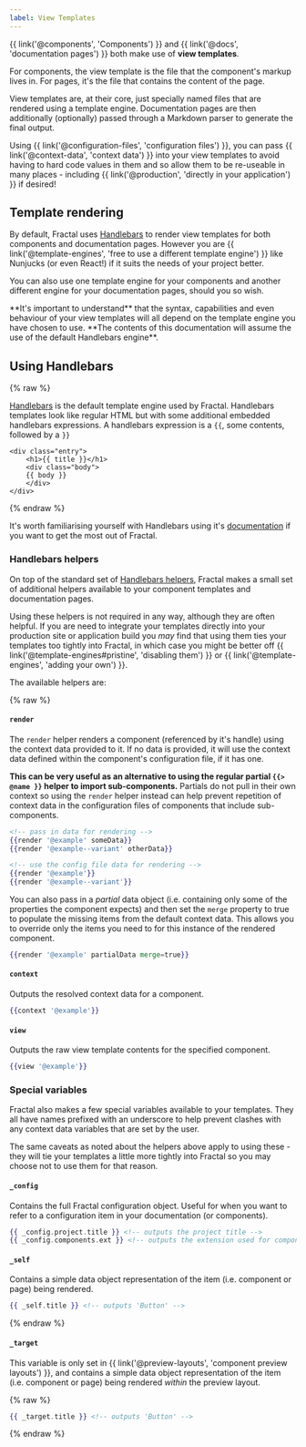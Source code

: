 ```yaml
---
label: View Templates
---
```


{{ link('@components', 'Components') }} and {{ link('@docs', 'documentation pages') }} both make use of **view templates**.

For components, the view template is the file that the component's markup lives in. For pages, it's the file that contains the content of the page.

View templates are, at their core, just specially named files that are rendered using a template engine. Documentation pages are then additionally (optionally) passed through a Markdown parser to generate the final output.

Using {{ link('@configuration-files', 'configuration files') }}, you can pass {{ link('@context-data', 'context data') }} into your view templates to avoid having to hard code values in them and so allow them to be re-useable in many places - including {{ link('@production', 'directly in your application') }} if desired!

## Template rendering

By default, Fractal uses [Handlebars](http://handlebarsjs.com) to render view templates for both components and documentation pages. However you are {{ link('@template-engines', 'free to use a different template engine') }} like Nunjucks (or even React!) if it suits the needs of your project better.

You can also use one template engine for your components and another different engine for your documentation pages, should you so wish.

<div class="Note Note--callout">
**It's important to understand** that the syntax, capabilities and even behaviour of your view templates will all depend on the template engine you have chosen to use. **The contents of this documentation will assume the use of the default Handlebars engine**.
</div>

## Using Handlebars

{% raw %}

[Handlebars](http://handlebarsjs.com) is the default template engine used by Fractal. Handlebars templates look like regular HTML but with some additional embedded handlebars expressions. A handlebars expression is a `{{`, some contents, followed by a `}}`

```
<div class="entry">
    <h1>{{ title }}</h1>
    <div class="body">
    {{ body }}
    </div>
</div>
```

{% endraw %}

It's worth familiarising yourself with Handlebars using it's [documentation](http://handlebarsjs.com) if you want to get the most out of Fractal.

### Handlebars helpers

On top of the standard set of [Handlebars helpers](http://handlebarsjs.com#helpers), Fractal makes a small set of additional helpers available to your component templates and documentation pages.

Using these helpers is not required in any way, although they are often helpful. If you are need to integrate your templates directly into your production site or application build you _may_ find that using them ties your templates too tightly into Fractal, in which case you might be better off {{ link('@template-engines#pristine', 'disabling them') }} or {{ link('@template-engines', 'adding your own') }}.

The available helpers are:

{% raw %}

#### `render`

The `render` helper renders a component (referenced by it's handle) using the context data provided to it. If no data is provided, it will use the context data defined within the component's configuration file, if it has one.

**This can be very useful as an alternative to using the regular partial `{{> @name }}` helper to import sub-components.** Partials do not pull in their own context so using the `render` helper instead can help prevent repetition of context data in the configuration files of components that include sub-components.

```handlebars
<!-- pass in data for rendering -->
{{render '@example' someData}}
{{render '@example--variant' otherData}}

<!-- use the config file data for rendering -->
{{render '@example'}}
{{render '@example--variant'}}
```

You can also pass in a *partial* data object (i.e. containing only some of the properties the component expects) and then set the `merge` property to true to populate the missing items from the default  context data. This allows you to override only the items you need to for this instance of the rendered component.

```handlebars
{{render '@example' partialData merge=true}}
```

#### `context`

Outputs the resolved context data for a component.

```handlebars
{{context '@example'}}
```

#### `view`

Outputs the raw view template contents for the specified component.

```handlebars
{{view '@example'}}
```

### Special variables

Fractal also makes a few special variables available to your templates. They all have names prefixed with an underscore to help prevent clashes with any context data variables that are set by the user.

The same caveats as noted about the helpers above apply to using these - they will tie your templates a little more tightly into Fractal so you may choose not to use them for that reason.

#### `_config`

Contains the full Fractal configuration object. Useful for when you want to refer to a configuration item in your documentation (or components).

```handlebars
{{ _config.project.title }} <!-- outputs the project title -->
{{ _config.components.ext }} <!-- outputs the extension used for components -->
```

#### `_self`

Contains a simple data object representation of the item (i.e. component or page) being rendered.

```handlebars
{{ _self.title }} <!-- outputs 'Button' -->
```

{% endraw %}

#### `_target`

This variable is only set in {{ link('@preview-layouts', 'component preview layouts') }}, and contains a simple data object representation of the item (i.e. component or page) being rendered _within_ the preview layout.

{% raw %}

```handlebars
{{ _target.title }} <!-- outputs 'Button' -->
```

{% endraw %}

